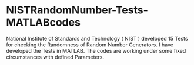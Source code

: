 # NISTRandomNumber-Tests-MATLABcodes
National Institute of Standards and Technology ( NIST ) developed 15 Tests for checking the Randomness of Random Number Generators. I have developed the Tests in MATLAB. The codes are working under some fixed circumstances with defined Parameters.
